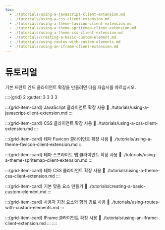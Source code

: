 ```yaml
---
toc:
  - ./tutorials/using-a-javascript-client-extension.md
  - ./tutorials/using-a-css-client-extension.md
  - ./tutorials/using-a-theme-favicon-client-extension.md
  - ./tutorials/using-a-theme-spritemap-client-extension.md
  - ./tutorials/using-a-theme-css-client-extension.md
  - ./tutorials/creating-a-basic-custom-element.md
  - ./tutorials/using-routes-with-custom-elements.md
  - ./tutorials/using-an-iframe-client-extension.md
---
```

# 튜토리얼

기본 프런트 엔드 클라이언트 확장을 만들려면 다음 자습서를 따르십시오.

::::{grid} 2
:gutter: 3 3 3 3

:::{grid-item-card} JavaScript 클라이언트 확장 사용
:link: ./tutorials/using-a-javascript-client-extension.md
:::

:::{grid-item-card} CSS 클라이언트 확장 사용
:link: ./tutorials/using-a-css-client-extension.md
:::

:::{grid-item-card} 테마 Favicon 클라이언트 확장 사용
:link: ./tutorials/using-a-theme-favicon-client-extension.md
:::

:::{grid-item-card} 테마 스프라이트 맵 클라이언트 확장 사용
:link: ./tutorials/using-a-theme-spritemap-client-extension.md
:::

:::{grid-item-card} 테마 CSS 클라이언트 확장 사용
:link: ./tutorials/using-a-theme-css-client-extension.md
:::

:::{grid-item-card} 기본 맞춤 요소 만들기
:link: ./tutorials/creating-a-basic-custom-element.md
:::

:::{grid-item-card} 사용자 지정 요소와 함께 경로 사용
:link: ./tutorials/using-routes-with-custom-elements.md
:::

:::{grid-item-card} IFrame 클라이언트 확장 사용
:link: ./tutorials/using-an-iframe-client-extension.md
:::
::::
